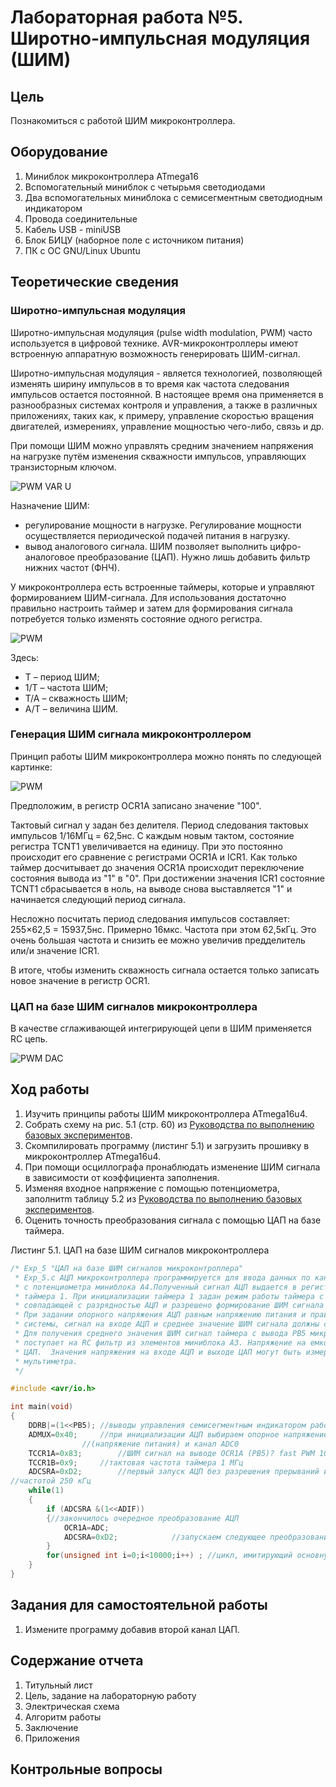 # Лабораторная работа №5. Широтно-импульсная модуляция (ШИМ)

## Цель

Познакомиться с работой ШИМ микроконтроллера.

## Оборудование

1. Миниблок микроконтроллера ATmega16
2. Вспомогательный миниблок с четырьмя светодиодами
3. Два вспомогательных миниблока с семисегментным светодиодным индикатором
4. Провода соединительные
5. Кабель USB - miniUSB
6. Блок БИЦУ (наборное поле с источником питания)
7. ПК с ОС GNU/Linux Ubuntu

## Теоретические сведения

### Широтно-импульсная модуляция

Широтно-импульсная модуляция (pulse width modulation, PWM) часто используется в цифровой технике. AVR-микроконтроллеры имеют встроенную аппаратную возможность генерировать ШИМ-сигнал.

Широтно-импульсная модуляция - является технологией, позволяющей изменять ширину импульсов в то время как частота следования импульсов остается постоянной. В настоящее время она применяется в разнообразных системах контроля и управления, а также в различных приложениях, таких как, к примеру, управление скоростью вращения двигателей, измерениях, управление мощностью чего-либо, связь и др.

При помощи ШИМ можно управлять средним значением напряжения на нагрузке путём изменения скважности импульсов, управляющих транзисторным ключом.

![PWM VAR U](/img/pwm_var_u.gif)

Назначение ШИМ:
 - регулирование мощности в нагрузке. Регулирование мощности осуществляется периодической подачей питания в нагрузку.
 - вывод аналогового сигнала. ШИМ позволяет выполнить цифро-аналоговое преобразование (ЦАП). Нужно лишь добавить фильтр нижних частот (ФНЧ).

У микроконтроллера есть встроенные таймеры, которые и управляют формированием ШИМ-сигнала. Для использования достаточно правильно настроить таймер и затем для формирования сигнала потребуется только изменять состояние одного регистра.

![PWM](/img/pwm.png)

Здесь:
 - T – период ШИМ;
 - 1/T – частота ШИМ;
 - T/A – скважность ШИМ;
 - A/T – величина ШИМ.

### Генерация ШИМ сигнала микроконтроллером

Принцип работы ШИМ микроконтроллера можно понять по следующей картинке:

![PWM](/img/pwm_work.jpg)

Предположим, в регистр OCR1A записано значение "100".

Тактовый сигнал у задан без делителя. Период следования тактовых импульсов 1/16МГц = 62,5нс. С каждым новым тактом, состояние регистра TCNT1 увеличивается на единицу. При это постоянно происходит его сравнение с регистрами OCR1A и ICR1. Как только таймер досчитывает до значения OCR1A происходит переключение состояния вывода из "1" в "0". При достижении значения ICR1 состояние TCNT1 сбрасывается в ноль, на выводе снова выставляется "1" и начинается следующий период сигнала.

Несложно посчитать период следования импульсов составляет: 255×62,5 = 15937,5нс. Примерно 16мкс. Частота при этом 62,5кГц. Это очень большая частота и снизить ее можно увеличив предделитель или/и значение ICR1.

В итоге, чтобы изменить скважность сигнала остается только записать новое значение в регистр OCR1.


### ЦАП на базе ШИМ сигналов микроконтроллера

В качестве сглаживающей интегрирующей цепи в ШИМ применяется RC цепь.

![PWM DAC](/img/pwm_dac.png)

## Ход работы

1. Изучить принципы работы ШИМ микроконтроллера ATmega16u4.
2. Собрать схему на рис. 5.1 (стр. 60) из [Руководства по выполнению базовых экспериментов](/extra/920.5.pdf).
3. Скомпилировать программу (листинг 5.1) и загрузить прошивку в микроконтроллер ATmega16u4.
4. При помощи осциллографа пронаблюдать изменение ШИМ сигнала в зависимости от коэффициента заполнения.
5. Изменяя входное напряжение с помощью потенциометра, заполнитm таблицу 5.2 из [Руководства по выполнению базовых экспериментов](/extra/920.5.pdf).
6. Оценить точность преобразования сигнала с помощью ЦАП на базе таймера.


Листинг 5.1. ЦАП на базе ШИМ сигналов микроконтроллера

```C
/* Exp_5 "ЦАП на базе ШИМ сигналов микроконтроллера"
 * Exp_5.с АЦП микроконтроллера программируется для ввода данных по каналу ADC0 (вывод PF0)
 * c потенциометра миниблока А4.Полученный сигнал АЦП выдается в регистр сравнения OCR1A 
 * таймера 1. При инициализации таймера 1 задан режим работы таймера с разрядностью, 
 * совпадающей с разрядностью АЦП и разрешено формирование ШИМ сигнала на выходе.
 * При задании опорного напряжения АЦП равным напряжению питания и правильной работе 
 * системы, сигнал на входе АЦП и среднее значение ШИМ сигнала должны совпасть.
 * Для получения среднего значения ШИМ сигнал таймера с вывода PB5 микроконтроллера
 * поступает на RC фильтр из элементов миниблока A3. Напряжение на емкости, является выходом
 * ЦАП.  Значения напряжения на входе АЦП и выходе ЦАП могут быть измерены с помощью 
 * мультиметра.  
 */ 

#include <avr/io.h>

int main(void)
{
	DDRB|=(1<<PB5);	//выводы управления семисегментным индикатором работают на выход
	ADMUX=0x40;		//при инициализации АЦП выбираем опорное напряжение 5 В 
				//(напряжение питания) и канал ADC0 
	TCCR1A=0x83;		//ШИМ сигнал на выводе OCR1A (PB5)? fast PWM 10бит
	TCCR1B=0x9;		//тактовая частота таймера 1 МГц
	ADCSRA=0xD2;		//первый запуск АЦП без разрешения прерываний и с тактовой
//частотой 250 кГц
	while(1)
	{
		if (ADCSRA &(1<<ADIF))
		{//закончилось очередное преобразование АЦП
			OCR1A=ADC;
			ADCSRA=0xD2;			//запускаем следующее преобразование АЦП
		}
		for(unsigned int i=0;i<10000;i++) ;	//цикл, имитирующий основную программу
	}
}

```

## Задания для самостоятельной работы

1. Измените программу добавив второй канал ЦАП.

## Содержание отчета

1. Титульный лист
2. Цель, задание на лабораторную работу
3. Электрическая схема
4. Алгоритм работы
5. Заключение
6. Приложения

## Контрольные вопросы

